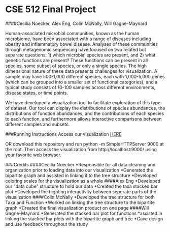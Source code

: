 # CSE 512 Final Project
####Cecilia Noecker, Alex Eng, Colin McNally, Will Gagne-Maynard

  Human-associated microbial communities, known as the human microbiome, have been associated with a range of diseases including obesity and inflammatory bowel disease. Analyses of these communities through metagenomic sequencing have focused on two related but separate questions: 1) which microbial species are present, and 2) what genetic functions are present?  These functions can be present in all species, some subset of species, or only a single species. The high dimensional nature of these data presents challenges for visualization. A sample may have 500-1,000 different species, each with 1,000-5,000 genes (which can be grouped into a smaller set of functional categories), and a typical study consists of 10-100 samples across different environments, disease states, or time points. 

  We have developed a visualization tool to facilitate exploration of this type of dataset. Our tool can display the distributions of species abundances, the distributions of function abundances, and the contributions of each species to each function, and furthermore allows interactive comparisons between different samples and subsets. 


###Running Instructions
Access our visualization [HERE](http://cse512-15s.github.io/fp-cnoecker-engal-cmcn-wgagne-maynard/)

OR download this repository and run python -m SimpleHTTPServer 9000 at the root. Then access the visualization from http://localhost:9000/ using your favorite web browser.

###Credits
####Cecilia Noecker
*Responsible for all data cleaning and organization prior to loading data into our visualization
*Generated the bipartite graph and assisted in linking it to the tree structure
*Developed coloring scales for the visualization as a whole
####Alex Eng
*Developed our "data cube" structure to hold our data
*Created the taxa stacked bar plot
*Developed the highting interactivity between seperate parts of the visualization
####Colin McNally
*Developed the tree structure for both Taxa and Function
*Worked on linking the tree structure to the bipartite graph
*Created the final visualization product on one page
####Will Gagne-Maynard
*Generated the stacked bar plot for functions
*assisted in linking the stacked bar plots with the bipartite graph and tree
*Gave design and use feedback throughout the study
